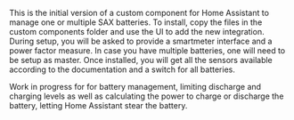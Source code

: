 This is the initial version of a custom component for Home Assistant to manage one or multiple SAX batteries.
To install, copy the files in the custom components folder and use the UI to add the new integration.
During setup, you will be asked to provide a smartmeter interface and a power factor measure.
In case you have multiple batteries, one will need to be setup as master.
Once installed, you will get all the sensors available according to the documentation and a switch for all batteries.


Work in progress for for battery management, limiting discharge and charging levels as well as calculating the power to charge or discharge the battery, letting Home Assistant stear the battery.
